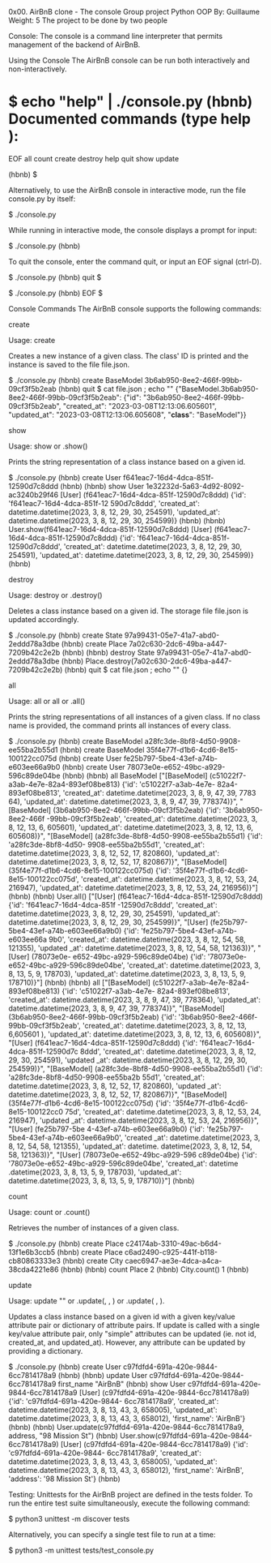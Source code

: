 0x00. AirBnB clone - The console
Group project
Python
OOP
By: Guillaume
Weight: 5
The project to be done by two people



Console:
The console is a command line interpreter that permits management of the backend
of AirBnB.

Using the Console
The AirBnB console can be run both interactively and non-interactively.

$ echo "help" | ./console.py
(hbnb)
Documented commands (type help <topic>):
========================================
EOF  all  count  create  destroy  help  quit  show  update

(hbnb)
$


Alternatively, to use the AirBnB console in interactive mode, run the
file console.py by itself:

$ ./console.py


While running in interactive mode, the console displays a prompt for input:

$ ./console.py
(hbnb)


To quit the console, enter the command quit, or input an EOF signal
(ctrl-D).

$ ./console.py
(hbnb) quit
$



$ ./console.py
(hbnb) EOF
$



Console Commands
The AirBnB console supports the following commands:


create

Usage: create <class>




Creates a new instance of a given class. The class' ID is printed and
the instance is saved to the file file.json.

$ ./console.py
(hbnb) create BaseModel
3b6ab950-8ee2-466f-99bb-09cf3f5b2eab
(hbnb) quit
$ cat file.json ; echo ""
{"BaseModel.3b6ab950-8ee2-466f-99bb-09cf3f5b2eab": {"id":
"3b6ab950-8ee2-466f-99bb-09cf3f5b2eab", "created_at":
"2023-03-08T12:13:06.605601", "updated_at": "2023-03-08T12:13:06.605608",
"__class__": "BaseModel"}}





show

Usage: show <class> <id> or <class>.show(<id>)




Prints the string representation of a class instance based on a given id.

$ ./console.py
(hbnb) create User
f641eac7-16d4-4dca-851f-12590d7c8ddd
(hbnb)
(hbnb) show User 1e32232d-5a63-4d92-8092-ac3240b29f46
[User] (f641eac7-16d4-4dca-851f-12590d7c8ddd) {'id': 'f641eac7-16d4-4dca-851f-12
590d7c8ddd', 'created_at': datetime.datetime(2023, 3, 8, 12, 29, 30, 254591),
'updated_at': datetime.datetime(2023, 3, 8, 12, 29, 30, 254599)}
(hbnb)
(hbnb) User.show(f641eac7-16d4-4dca-851f-12590d7c8ddd)
[User] (f641eac7-16d4-4dca-851f-12590d7c8ddd) {'id': 'f641eac7-16d4-4dca-851f-
12590d7c8ddd', 'created_at': datetime.datetime(2023, 3, 8, 12, 29, 30, 254591),
'updated_at': datetime.datetime(2023, 3, 8, 12, 29, 30, 254599)}
(hbnb)




destroy

Usage: destroy <class> <id> or <class>.destroy(<id>)




Deletes a class instance based on a given id. The storage file file.json
is updated accordingly.

$ ./console.py
(hbnb) create State
97a99431-05e7-41a7-abd0-2eddd78a3dbe
(hbnb) create Place
7a02c630-2dc6-49ba-a447-7209b42c2e2b
(hbnb)
(hbnb) destroy State 97a99431-05e7-41a7-abd0-2eddd78a3dbe
(hbnb) Place.destroy(7a02c630-2dc6-49ba-a447-7209b42c2e2b)
(hbnb) quit
$ cat file.json ; echo ""
{}




all

Usage: all or all <class> or <class>.all()




Prints the string representations of all instances of a given class. If no
class name is provided, the command prints all instances of every class.

$ ./console.py
(hbnb) create BaseModel
a28fc3de-8bf8-4d50-9908-ee55ba2b55d1
(hbnb) create BaseModel
35f4e77f-d1b6-4cd6-8e15-100122cc075d
(hbnb) create User
fe25b797-5be4-43ef-a74b-e603ee66a9b0
(hbnb) create User
78073e0e-e652-49bc-a929-596c89de04be
(hbnb)
(hbnb) all BaseModel
["[BaseModel] (c51022f7-a3ab-4e7e-82a4-893ef08be813) {'id': 'c51022f7-a3ab-4e7e-
82a4-893ef08be813', 'created_at': datetime.datetime(2023, 3, 8, 9, 47, 39, 7783
64), 'updated_at': datetime.datetime(2023, 3, 8, 9, 47, 39, 778374)}",
"[BaseModel] (3b6ab950-8ee2-466f-99bb-09cf3f5b2eab) {'id': '3b6ab950-8ee2-466f
-99bb-09cf3f5b2eab', 'created_at': datetime.datetime(2023, 3, 8, 12, 13, 6,
605601), 'updated_at': datetime.datetime(2023, 3, 8, 12, 13, 6, 605608)}",
"[BaseModel] (a28fc3de-8bf8-4d50-9908-ee55ba2b55d1) {'id': 'a28fc3de-8bf8-4d50-
9908-ee55ba2b55d1', 'created_at': datetime.datetime(2023, 3, 8, 12, 52, 17,
820860), 'updated_at': datetime.datetime(2023, 3, 8, 12, 52, 17, 820867)}",
"[BaseModel] (35f4e77f-d1b6-4cd6-8e15-100122cc075d) {'id': '35f4e77f-d1b6-4cd6-
8e15-100122cc075d', 'created_at': datetime.datetime(2023, 3, 8, 12, 53, 24,
216947), 'updated_at': datetime.datetime(2023, 3, 8, 12, 53, 24, 216956)}"]
(hbnb)
(hbnb) User.all()
["[User] (f641eac7-16d4-4dca-851f-12590d7c8ddd) {'id': 'f641eac7-16d4-4dca-851f
-12590d7c8ddd', 'created_at': datetime.datetime(2023, 3, 8, 12, 29, 30, 254591),
 'updated_at': datetime.datetime(2023, 3, 8, 12, 29, 30, 254599)}", "[User]
(fe25b797-5be4-43ef-a74b-e603ee66a9b0) {'id': 'fe25b797-5be4-43ef-a74b-e603ee66a
9b0', 'created_at': datetime.datetime(2023, 3, 8, 12, 54, 58, 121355), 'updated
_at': datetime.datetime(2023, 3, 8, 12, 54, 58, 121363)}", "[User] (78073e0e-
e652-49bc-a929-596c89de04be) {'id': '78073e0e-e652-49bc-a929-596c89de04be',
'created_at': datetime.datetime(2023, 3, 8, 13, 5, 9, 178703), 'updated_at':
datetime.datetime(2023, 3, 8, 13, 5, 9, 178710)}"]
(hbnb)
(hbnb) all
["[BaseModel] (c51022f7-a3ab-4e7e-82a4-893ef08be813) {'id': 'c51022f7-a3ab-4e7e-
82a4-893ef08be813', 'created_at': datetime.datetime(2023, 3, 8, 9, 47, 39,
778364), 'updated_at': datetime.datetime(2023, 3, 8, 9, 47, 39, 778374)}",
"[BaseModel] (3b6ab950-8ee2-466f-99bb-09cf3f5b2eab) {'id': '3b6ab950-8ee2-466f-
99bb-09cf3f5b2eab', 'created_at': datetime.datetime(2023, 3, 8, 12, 13, 6,605601
), 'updated_at': datetime.datetime(2023, 3, 8, 12, 13, 6, 605608)}", "[User]
(f641eac7-16d4-4dca-851f-12590d7c8ddd) {'id': 'f641eac7-16d4-4dca-851f-12590d7c
8ddd', 'created_at': datetime.datetime(2023, 3, 8, 12, 29, 30, 254591), 'updated
_at': datetime.datetime(2023, 3, 8, 12, 29, 30, 254599)}", "[BaseModel]
(a28fc3de-8bf8-4d50-9908-ee55ba2b55d1) {'id': 'a28fc3de-8bf8-4d50-9908-ee55ba2b
55d1', 'created_at': datetime.datetime(2023, 3, 8, 12, 52, 17, 820860), 'updated
_at': datetime.datetime(2023, 3, 8, 12, 52, 17, 820867)}", "[BaseModel]
(35f4e77f-d1b6-4cd6-8e15-100122cc075d) {'id': '35f4e77f-d1b6-4cd6-8e15-100122cc0
75d', 'created_at': datetime.datetime(2023, 3, 8, 12, 53, 24, 216947), 'updated
_at': datetime.datetime(2023, 3, 8, 12, 53, 24, 216956)}", "[User] (fe25b797-5be
4-43ef-a74b-e603ee66a9b0) {'id': 'fe25b797-5be4-43ef-a74b-e603ee66a9b0', 'created
_at': datetime.datetime(2023, 3, 8, 12, 54, 58, 121355), 'updated_at': datetime.
datetime(2023, 3, 8, 12, 54, 58, 121363)}", "[User] (78073e0e-e652-49bc-a929-596
c89de04be) {'id': '78073e0e-e652-49bc-a929-596c89de04be', 'created_at': datetime
.datetime(2023, 3, 8, 13, 5, 9, 178703), 'updated_at': datetime.datetime(2023,
3, 8, 13, 5, 9, 178710)}"]
(hbnb)




count

Usage: count <class> or <class>.count()




Retrieves the number of instances of a given class.

$ ./console.py
(hbnb) create Place
c24174ab-3310-49ac-b6d4-13f1e6b3ccb5
(hbnb) create Place
c6ad2490-c925-441f-b118-cb80863333e3
(hbnb) create City
caec6947-ae3e-4dca-a4ca-38cda4221e86
(hbnb)
(hbnb) count Place
2
(hbnb) City.count()
1
(hbnb)




update

Usage: update <class> <id> <attribute name> "<attribute value>" or
<class>.update(<id>, <attribute name>, <attribute value>) or <class>.update( <id>, <attribute dictionary>).



Updates a class instance based on a given id with a given key/value attribute
pair or dictionary of attribute pairs. If update is called with a single
key/value attribute pair, only "simple" attributes can be updated (ie. not
id, created_at, and updated_at). However, any attribute can be updated by
providing a dictionary.

$ ./console.py
(hbnb) create User
c97fdfd4-691a-420e-9844-6cc7814178a9
(hbnb)
(hbnb) update User c97fdfd4-691a-420e-9844-6cc7814178a9 first_name "AirBnB"
(hbnb) show User c97fdfd4-691a-420e-9844-6cc7814178a9
[User] (c97fdfd4-691a-420e-9844-6cc7814178a9) {'id': 'c97fdfd4-691a-420e-9844-
6cc7814178a9', 'created_at': datetime.datetime(2023, 3, 8, 13, 43, 3, 658005),
'updated_at': datetime.datetime(2023, 3, 8, 13, 43, 3, 658012), 'first_name':
'AirBnB'}
(hbnb)
(hbnb) User.update(c97fdfd4-691a-420e-9844-6cc7814178a9, address, "98 Mission St")
(hbnb) User.show(c97fdfd4-691a-420e-9844-6cc7814178a9)
[User] (c97fdfd4-691a-420e-9844-6cc7814178a9) {'id': 'c97fdfd4-691a-420e-9844-
6cc7814178a9', 'created_at': datetime.datetime(2023, 3, 8, 13, 43, 3, 658005),
'updated_at': datetime.datetime(2023, 3, 8, 13, 43, 3, 658012), 'first_name':
'AirBnB', 'address': '98 Mission St'}
(hbnb)



Testing:
Unittests for the AirBnB project are defined in the tests
folder. To run the entire test suite simultaneously, execute the following command:

$ python3 unittest -m discover tests


Alternatively, you can specify a single test file to run at a time:

$ python3 -m unittest tests/test_console.py
